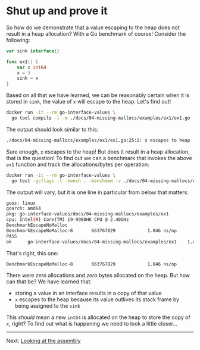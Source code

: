# Shut up and prove it

So how do we demonstrate that a value escaping to the heap does not result in a heap allocation? With a Go benchmark of course! Consider the following:

```go
var sink interface{}

func ex1() {
	var x int64
	x = 3
	sink = x
}
```

Based on all that we have learned, we can be reasonably certain when it is stored in `sink`, the value of `x` will escape to the heap. Let's find out!

```bash
docker run -it --rm go-interface-values \
  go tool compile -l -m ./docs/04-missing-mallocs/examples/ex1/ex1.go
```

The output should look similar to this:

```bash
./docs/04-missing-mallocs/examples/ex1/ex1.go:25:2: x escapes to heap
```

Sure enough, `x` escapes to the heap! But does it result in a heap allocation, that is the question! To find out we can a benchmark that invokes the above `ex1` function and track the allocations/bytes per operation:

```bash
docker run -it --rm go-interface-values \
  go test -gcflags -l -bench . -benchmem -v ./docs/04-missing-mallocs/examples/ex1/
```

The output will vary, but it is one line in particular from below that matters:

```bash
goos: linux
goarch: amd64
pkg: go-interface-values/docs/04-missing-mallocs/examples/ex1
cpu: Intel(R) Core(TM) i9-9980HK CPU @ 2.40GHz
BenchmarkEscapeNoMalloc
BenchmarkEscapeNoMalloc-8   	663767829	         1.846 ns/op	       0 B/op	       0 allocs/op
PASS
ok  	go-interface-values/docs/04-missing-mallocs/examples/ex1	1.421s
```

That's right, this one:

```bash
BenchmarkEscapeNoMalloc-8   	663767829	         1.846 ns/op	       0 B/op	       0 allocs/op
```

There were _zero_ allocations and _zero_ bytes allocated on the heap. But how can that be? We have learned that:

* storing a value in an interface results in a copy of that value
* `x` escapes to the heap because its value outlives its stack frame by being assigned to the `sink`

This _should_ mean a new `int64` is allocated on the heap to store the copy of `x`, right? To find out what is happening we need to look a little closer...

---

Next: [Looking at the assembly](./02-why.md)
